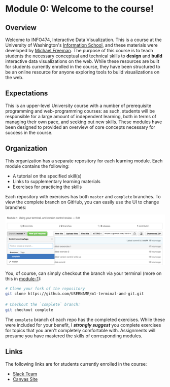 # Module 0: Welcome to the course!

## Overview
Welcome to INFO474, Interactive Data Visualization.  This is a course at the University of Washington's [Information School](https://ischool.uw.edu/), and these materials were developed by [Michael Freeman](http://mfviz.com/#/).  The purpose of this course is to teach students the necessary conceptual and technical skills to **design** and **build** interactive data visualizations on the web.  While these resources are built for students currently enrolled in the course, they have been structured to be an online resource for anyone exploring tools to build visualizations on the web.  

## Expectations
This is an upper-level University course with a number of prerequisite programming and web-programming courses: as such, students will be responsible for a large amount of independent learning, both in terms of managing their own pace, and seeking out new skills.  These modules have been designed to provided an overview of core concepts necessary for success in the course.


## Organization
This organization has a separate repository for each learning module.  Each module contains the following:

- A tutorial on the specified skill(s)
- Links to supplementary learning materials
- Exercises for practicing the skills

Each repository with exercises has both `master` and `complete` branches.  To view the complete branch on GitHub, you can easily use the UI to change branches:

![change-branch](imgs/change-branch.png)

You, of course, can simply checkout the branch via your terminal (more on this in [module-1](https://github.com/INFO-474/m1-terminal-and-git)):

```bash
# Clone your fork of the repository
git clone https://github.com/USERNAME/m1-terminal-and-git.git

# Checkout the `complete` branch:
git checkout complete
```
The `complete` branch of each repo has the completed exercises.  While these were included for your benefit, I **_strongly suggest_** you complete exercises for topics that you aren't completely comfortable with.  Assignments will presume you have mastered the skills of corresponding modules.

## Links
The following links are for students currently enrolled in the course:

- [Slack Team](https://info474-s16.slack.com/)
- [Canvas Site](https://canvas.uw.edu/courses/1041401)

